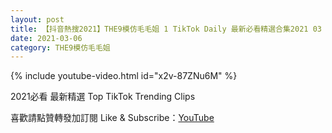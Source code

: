 ```yaml
---
layout: post
title: 【抖音熱搜2021】THE9模仿毛毛姐 1 TikTok Daily 最新必看精選合集2021 03 06
date: 2021-03-06
category: THE9模仿毛毛姐
---
```


{% include youtube-video.html id="x2v-87ZNu6M" %}

2021必看 最新精選 Top TikTok Trending Clips

喜歡請點贊轉發加訂閱 Like & Subscribe：[YouTube](https://www.youtube.com/channel/UCAoR7VcanIPd04uEq_GIylA/videos)

